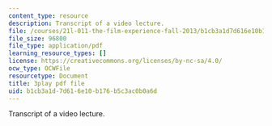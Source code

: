 ```yaml
---
content_type: resource
description: Transcript of a video lecture.
file: /courses/21l-011-the-film-experience-fall-2013/b1cb3a1d7d616e10b176b5c3ac0b0a6d_0jWfHFBLnv0.pdf
file_size: 96800
file_type: application/pdf
learning_resource_types: []
license: https://creativecommons.org/licenses/by-nc-sa/4.0/
ocw_type: OCWFile
resourcetype: Document
title: 3play pdf file
uid: b1cb3a1d-7d61-6e10-b176-b5c3ac0b0a6d
---
```

Transcript of a video lecture.
